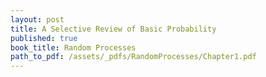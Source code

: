 ```yaml
---
layout: post
title: A Selective Review of Basic Probability
published: true
book_title: Random Processes
path_to_pdf: /assets/_pdfs/RandomProcesses/Chapter1.pdf
---
```


